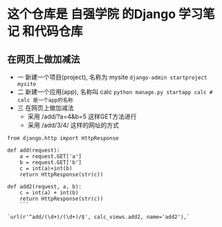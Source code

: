 # 这个仓库是 自强学院 的Django 学习笔记 和代码仓库

## 在网页上做加减法
* 一 新建一个项目(project), 名称为 mysite `django-admin startproject mysite`
* 二 新建一个应用(app), 名称叫 calc `python manage.py startapp calc # calc 是一个app的名称`
* 三 在网页上做加减法
    * 采用 /add/?a=4&b=5 这样GET方法进行
    * 采用 /add/3/4/ 这样的网址的方式

```from django.shortcuts import render
from django.http import HttpResponse
 
def add(request):
    a = request.GET['a']
    b = request.GET['b']
    c = int(a)+int(b)
    return HttpResponse(str(c))
```



```
def add2(request, a, b):
    c = int(a) + int(b)
    return HttpResponse(str(c))
    ```

`url(r'^add/(\d+)/(\d+)/$', calc_views.add2, name='add2'),`